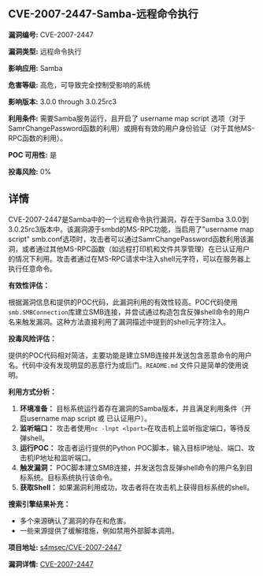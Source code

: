 ## CVE-2007-2447-Samba-远程命令执行

**漏洞编号:** CVE-2007-2447

**漏洞类型:** 远程命令执行

**影响应用:** Samba

**危害等级:** 高危，可导致完全控制受影响的系统

**影响版本:** 3.0.0 through 3.0.25rc3

**利用条件:** 需要Samba服务运行，且开启了 username map script 选项（对于SamrChangePassword函数的利用）或拥有有效的用户身份验证（对于其他MS-RPC函数的利用）。

**POC 可用性:** 是

**投毒风险:** 0%

## 详情

CVE-2007-2447是Samba中的一个远程命令执行漏洞，存在于Samba 3.0.0到3.0.25rc3版本中。该漏洞源于smbd的MS-RPC功能，当启用了"username map script" smb.conf选项时，攻击者可以通过SamrChangePassword函数利用该漏洞，或者通过其他MS-RPC函数（如远程打印机和文件共享管理）在已认证用户的情况下利用。攻击者通过在MS-RPC请求中注入shell元字符，可以在服务器上执行任意命令。

**有效性评估：**

根据漏洞信息和提供的POC代码，此漏洞利用的有效性较高。POC代码使用`smb.SMBConnection`库建立SMB连接，并尝试通过构造包含反弹shell命令的用户名来触发漏洞。这种方法直接利用了漏洞描述中提到的shell元字符注入。

**投毒风险评估：**

提供的POC代码相对简洁，主要功能是建立SMB连接并发送包含恶意命令的用户名。代码中没有发现明显的恶意行为或后门。`README.md` 文件只是简单的使用说明。

**利用方式分析：**

1.  **环境准备：** 目标系统运行着存在漏洞的Samba版本，并且满足利用条件（开启username map script 或 已认证用户）。
2.  **监听端口：** 攻击者使用`nc -lnpt <lport>`在攻击机上监听指定端口，等待反弹shell。
3.  **运行POC：** 攻击者运行提供的Python POC脚本，输入目标IP地址、端口、攻击机IP地址和监听端口。
4.  **触发漏洞：** POC脚本建立SMB连接，并发送包含反弹shell命令的用户名到目标系统。目标系统执行该命令。
5.  **获取Shell：** 如果漏洞利用成功，攻击者将在攻击机上获得目标系统的shell。

**搜索引擎结果补充：**

*   多个来源确认了漏洞的存在和危害。
*   一些来源提供了缓解措施，例如禁用外部脚本调用。

**项目地址:** [s4msec/CVE-2007-2447](https://github.com/s4msec/CVE-2007-2447)

**漏洞详情:** [CVE-2007-2447](https://nvd.nist.gov/vuln/detail/CVE-2007-2447)